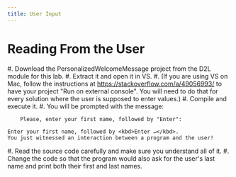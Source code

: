 ```yaml
---
title: User Input
---
```



# Reading From the User

#. Download the PersonalizedWelcomeMessage project from the D2L module for this lab.
#. Extract it and open it in VS.
#. (If you are using VS on Mac, follow the instructions at <https://stackoverflow.com/a/49056993/> to have your project "Run on external console". You will need to do that for every solution where the user is supposed to enter values.)
#. Compile and execute it.
#. You will be prompted with the message:

        Please, enter your first name, followed by "Enter":
    
    Enter your first name, followed by <kbd>Enter ↵</kbd>.
    You just witnessed an interaction between a program and the user!

#. Read the source code carefully and make sure you understand all of it.
#. Change the code so that the program would also ask for the user's last name and print both their first and last names.
